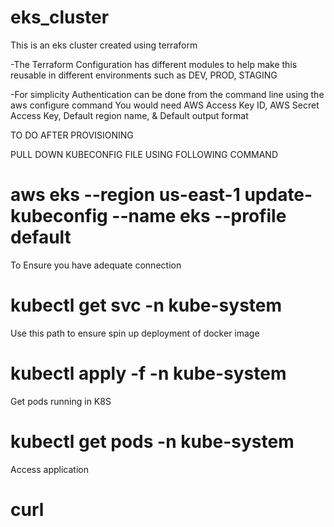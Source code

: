 # eks_cluster

This is an eks cluster created using terraform

-The Terraform Configuration has different modules to help make this reusable in different environments such as DEV, PROD, STAGING

-For simplicity Authentication can be done from the command line using the 
    aws configure command 
    You would need AWS Access Key ID, AWS Secret Access Key, Default region name, & Default output format

TO DO AFTER PROVISIONING

PULL DOWN KUBECONFIG FILE USING FOLLOWING COMMAND
# aws eks --region us-east-1 update-kubeconfig --name eks --profile default

To Ensure you have adequate connection
# kubectl get svc -n kube-system

Use this path to ensure spin up deployment of docker image
# kubectl apply -f <Path to k8s deployment file> -n kube-system

Get pods running in K8S
# kubectl get pods -n kube-system

Access application
# curl <external ip from service file>